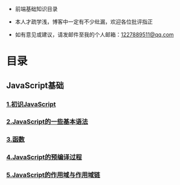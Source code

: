 - 前端基础知识目录

- 本人才疏学浅，博客中一定有不少纰漏，欢迎各位批评指正

- 如有意见或建议，请发邮件至我的个人邮箱：1227889511@qq.com






# 目录


## JavaScript基础

### [1.初识JavaScript](https://github.com/iClassic-Live/Blog/wiki/初识JavaScript)
### [2.JavaScript的一些基本语法](https://github.com/iClassic-Live/Blog/wiki/JavaScript的一些基本语法)
### [3.函数](https://github.com/iClassic-Live/Blog/wiki/函数)
### [4.JavaScript的预编译过程](https://github.com/iClassic-Live/Blog/wiki/JavaScript的预编译过程)
### [5.JavaScript的作用域与作用域链](https://github.com/iClassic-Live/Blog/wiki/JavaScript的作用域与作用域链)
